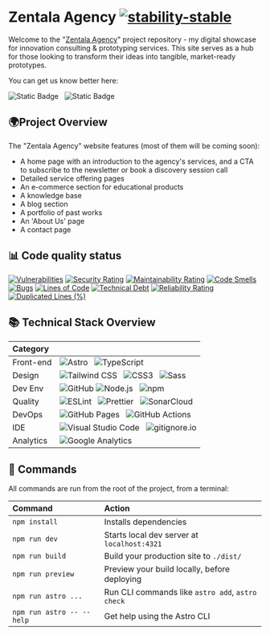 # Zentala Agency [![stability-stable](https://img.shields.io/badge/stability-stable-green.svg)](https://github.com/emersion/stability-badges#stable)

Welcome to the "[Zentala Agency](http://zentala.agency/)" project repository - my digital showcase for innovation consulting & prototyping services. This site serves as a hub for those looking to transform their ideas into tangible, market-ready prototypes.

You can get us know better here:

![Static Badge](https://img.shields.io/badge/visit-ZentalaAgency-purple?logo=curl&link=http%3A%2F%2Fzentala.agency%2F) &nbsp; ![Static Badge](https://img.shields.io/badge/follow-LinkedIn-blue?logo=linkedin&link=https%3A%2F%2Fwww.linkedin.com%2Fcompany%2F101014868%2Fadmin%2Ffeed%2Fposts%2F) &nbsp;

## 🌍Project Overview

The "Zentala Agency" website features (most of them will be coming soon):

- A home page with an introduction to the agency's services, and a CTA to subscribe to the newsletter or book a discovery session call
- Detailed service offering pages
- An e-commerce section for educational products
- A knowledge base
- A blog section
- A portfolio of past works
- An 'About Us' page
- A contact page

## 📊 Code quality status

[![Vulnerabilities](https://sonarcloud.io/api/project_badges/measure?project=zentala_zentala.agency&metric=vulnerabilities)](https://sonarcloud.io/summary/new_code?id=zentala_zentala.agency)
[![Security Rating](https://sonarcloud.io/api/project_badges/measure?project=zentala_zentala.agency&metric=security_rating)](https://sonarcloud.io/summary/new_code?id=zentala_zentala.agency)
[![Maintainability Rating](https://sonarcloud.io/api/project_badges/measure?project=zentala_zentala.agency&metric=sqale_rating)](https://sonarcloud.io/summary/new_code?id=zentala_zentala.agency)
[![Code Smells](https://sonarcloud.io/api/project_badges/measure?project=zentala_zentala.agency&metric=code_smells)](https://sonarcloud.io/summary/new_code?id=zentala_zentala.agency) [![Bugs](https://sonarcloud.io/api/project_badges/measure?project=zentala_zentala.agency&metric=bugs)](https://sonarcloud.io/summary/new_code?id=zentala_zentala.agency)
[![Lines of Code](https://sonarcloud.io/api/project_badges/measure?project=zentala_zentala.agency&metric=ncloc)](https://sonarcloud.io/summary/new_code?id=zentala_zentala.agency)
[![Technical Debt](https://sonarcloud.io/api/project_badges/measure?project=zentala_zentala.agency&metric=sqale_index)](https://sonarcloud.io/summary/new_code?id=zentala_zentala.agency) [![Reliability Rating](https://sonarcloud.io/api/project_badges/measure?project=zentala_zentala.agency&metric=reliability_rating)](https://sonarcloud.io/summary/new_code?id=zentala_zentala.agency) [![Duplicated Lines (%)](https://sonarcloud.io/api/project_badges/measure?project=zentala_zentala.agency&metric=duplicated_lines_density)](https://sonarcloud.io/summary/new_code?id=zentala_zentala.agency)

## 📚 Technical Stack Overview

| Category  |                                                                                                                                                                                                                                                                                          |
| :-------- | :--------------------------------------------------------------------------------------------------------------------------------------------------------------------------------------------------------------------------------------------------------------------------------------- |
| Front-end | ![Astro](https://img.shields.io/badge/-Astro-0C1222?logo=astro&logoColor=white) &nbsp; ![TypeScript](https://img.shields.io/badge/-TypeScript-3178C6?logo=typescript&logoColor=white)                                                                                                    |
| Design    | ![Tailwind CSS](https://img.shields.io/badge/-TailwindCSS-38B2AC?logo=tailwindcss&logoColor=white) &nbsp; ![CSS3](https://img.shields.io/badge/-CSS3-1572B6?logo=css3&logoColor=white) &nbsp; ![Sass](https://img.shields.io/badge/-Sass-CC6699?logo=sass&logoColor=white)               |
| Dev Env   | ![GitHub](https://img.shields.io/badge/-GitHub-181717?logo=github&logoColor=white) ![Node.js](https://img.shields.io/badge/-Node.js-339933?logo=nodedotjs&logoColor=white) &nbsp; ![npm](https://img.shields.io/badge/-npm-CB3837?logo=npm&logoColor=white)                              |
| Quality   | ![ESLint](https://img.shields.io/badge/-ESLint-4B32C3?logo=eslint&logoColor=white) &nbsp; ![Prettier](https://img.shields.io/badge/-Prettier-F7B93E?logo=prettier&logoColor=black) &nbsp; ![SonarCloud](https://img.shields.io/badge/-SonarCloud-F3702A?logo=sonarcloud&logoColor=white) |
| DevOps    | ![GitHub Pages](https://img.shields.io/badge/-GitHubPages-222222?logo=githubpages&logoColor=white) &nbsp; ![GitHub Actions](https://img.shields.io/badge/-GitHubActions-2088FF?logo=githubactions&logoColor=white)                                                                       |
| IDE       | ![Visual Studio Code](https://img.shields.io/badge/-VisualStudioCode-007ACC?logo=visualstudiocode&logoColor=white) &nbsp; ![gitignore.io](https://img.shields.io/badge/-gitignore.io-204ECF?logo=gitignoredotio&logoColor=white)                                                         |
| Analytics | ![Google Analytics](https://img.shields.io/badge/-GoogleAnalytics-E37400?logo=googleanalytics&logoColor=white)                                                                                                                                                                           |

## 🧞 Commands

All commands are run from the root of the project, from a terminal:

| Command                   | Action                                           |
| :------------------------ | :----------------------------------------------- |
| `npm install`             | Installs dependencies                            |
| `npm run dev`             | Starts local dev server at `localhost:4321`      |
| `npm run build`           | Build your production site to `./dist/`          |
| `npm run preview`         | Preview your build locally, before deploying     |
| `npm run astro ...`       | Run CLI commands like `astro add`, `astro check` |
| `npm run astro -- --help` | Get help using the Astro CLI                     |
